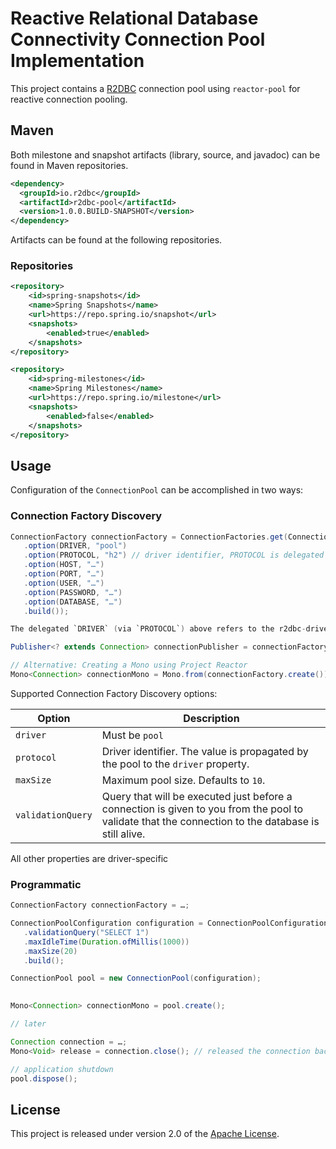 # Reactive Relational Database Connectivity Connection Pool Implementation

This project contains a [R2DBC][r] connection pool using `reactor-pool` for reactive connection pooling.

[r]: https://github.com/r2dbc/r2dbc-spi

## Maven
Both milestone and snapshot artifacts (library, source, and javadoc) can be found in Maven repositories.

```xml
<dependency>
  <groupId>io.r2dbc</groupId>
  <artifactId>r2dbc-pool</artifactId>
  <version>1.0.0.BUILD-SNAPSHOT</version>
</dependency>
```

Artifacts can be found at the following repositories.

### Repositories
```xml
<repository>
    <id>spring-snapshots</id>
    <name>Spring Snapshots</name>
    <url>https://repo.spring.io/snapshot</url>
    <snapshots>
        <enabled>true</enabled>
    </snapshots>
</repository>
```

```xml
<repository>
    <id>spring-milestones</id>
    <name>Spring Milestones</name>
    <url>https://repo.spring.io/milestone</url>
    <snapshots>
        <enabled>false</enabled>
    </snapshots>
</repository>
```

## Usage
Configuration of the `ConnectionPool` can be accomplished in two ways:

### Connection Factory Discovery
```java
ConnectionFactory connectionFactory = ConnectionFactories.get(ConnectionFactoryOptions.builder()
   .option(DRIVER, "pool")
   .option(PROTOCOL, "h2") // driver identifier, PROTOCOL is delegated as DRIVER by the pool.
   .option(HOST, "…")
   .option(PORT, "…") 
   .option(USER, "…")
   .option(PASSWORD, "…")
   .option(DATABASE, "…")
   .build());

The delegated `DRIVER` (via `PROTOCOL`) above refers to the r2dbc-driver, currently one of `h2`, `postgresql`, `mssql`.

Publisher<? extends Connection> connectionPublisher = connectionFactory.create();

// Alternative: Creating a Mono using Project Reactor
Mono<Connection> connectionMono = Mono.from(connectionFactory.create());
```

Supported Connection Factory Discovery options:

| Option            | Description
| ------            | -----------
| `driver`          | Must be `pool`
| `protocol`        | Driver identifier. The value is propagated by the pool to the `driver` property.
| `maxSize`         | Maximum pool size. Defaults to `10`.
| `validationQuery` | Query that will be executed just before a connection is given to you from the pool to validate that the connection to the database is still alive.

All other properties are driver-specific

### Programmatic
```java
ConnectionFactory connectionFactory = …;

ConnectionPoolConfiguration configuration = ConnectionPoolConfiguration.builder(connectionFactory)
   .validationQuery("SELECT 1")
   .maxIdleTime(Duration.ofMillis(1000))
   .maxSize(20)
   .build();

ConnectionPool pool = new ConnectionPool(configuration);
 

Mono<Connection> connectionMono = pool.create();

// later

Connection connection = …;
Mono<Void> release = connection.close(); // released the connection back to the pool

// application shutdown
pool.dispose();
```

## License
This project is released under version 2.0 of the [Apache License][l].

[l]: https://www.apache.org/licenses/LICENSE-2.0

